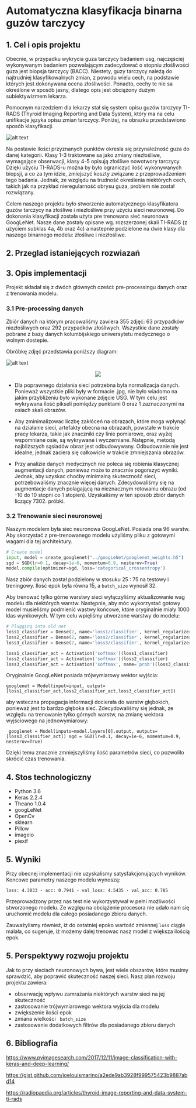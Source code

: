 # Automatyczna klasyfikacja binarna guzów tarczycy

## 1. Cel i opis projektu

Obecnie, w przypadku wykrycia guza tarczycy badaniem usg, najczęściej wykonywanym badaniem pozwalającym zadecydować o 
stopniu złośliwości guza jest biopsja tarczycy (BACC). Niestety, guzy tarczycy należą do najtrudniej klasyfikowalnych zmian,
 z powodu wielu cech, na podstawie których jest dokonywana ocena złośliwości.
 Ponadto, cechy te nie sa określone w sposób jasny, dlatego opis jest obciążony dużym
 subiektywizmem lekarza.
 
 
 Pomocnym narzedziem dla lekarzy stał się  system opisu guzów tarczycy TI-RADS
 (Thyroid Imaging Reporting and Data System), który ma na celu unifikacje języka
 opisu zmian tarczycy. Poniżej, na obrazku przedstawiono sposób klasyfikacji.
 
 ![alt text][tirads]

[tirads]: https://github.com/abelowska/IM-Detector/blob/master/src/images/TIRADS-2017-Flow-Chart.jpg

 
 Na postawie ilości przyznanych punktów okresla się przynależność guza do danej kategorii. Klasy 1-3 traktowane sa jako
 zmiany niezłośliwe, wymagające obserwacji, klasy 4-5 opisują złośliwe nowotwory tarczycy. 
 Dzięki użyciu TI-RADS-u można by było ograniczyć ilość wykonywanych biopsji, a co za tym idzie, zmiejszyć koszty związane
 z przeprowadzeniem tego badania. Jednak, ze względu na trudność określenia niektórych cech, takich jak na przykład nieregularność obrysu guza,
 problem nie został rozwiązany. 

Celem naszego projektu było stworzenie automatycznego klasyfikatora guzów tarczycy na złośliwe i niezłośliwe przy użyciu sieci neuronowej.
Do dokonania klasyfikacji została użyta pre trenowana sieć neuronowa GoogLeNet. Nasze dane zostały opisane wg. rozszerzonej skali TI-RADS (z użyciem subklas
4a, 4b oraz 4c) a nastepnie podzielone na dwie klasy dla naszego binarnego modelu: złośliwe i niezłośliwe.


## 2. Przeglad istaniejących rozwiazań

## 3. Opis implementacji

Projekt składał się z dwóch głównych cześci: pre-processingu danych oraz z trenowania modelu.

### 3.1 Pre-processing danych

Zbiór danych na którym pracowaliśmy zawiera 355 zdjęć: 63 przypadków niezłośliwych oraz 292 przypadków złośliwych.
Wszystkie dane zostały pobrane z bazy danych kolumbijskiego uniwersytetu medycznego o wolnym dostepie.

Obróbkę zdjęć przedstawia poniższy diagram:


 ![alt text][flow]

[flow]: https://github.com/abelowska/IM-Detector/blob/master/src/images/flow.png

<p align="center">
  <img src="https://github.com/abelowska/IM-Detector/blob/master/src/images/flow.png">
</p>

* Dla poprawnego działania sieci potrzebna była normalizacja danych. Ponieważ wszystkie pliki były w formacie .jpg,
nie było wiadomo na jakim przybliżeniu było wykonane zdjęcie USG. W tym celu jest wykrywana
ilość pikseli pomiędzy punktami 0 oraz 1 zaznaczonymi na osiach skali obrazów.

* Aby zminimalizowac liczbę zakłóceń na obrazach, które moga wpłynąć na działanie sieci, 
artefakty obecna na obrazach, powstałe w trakcie pracy lekarza, takie jak znaczniki czy linie pomiarowe,
oraz wyżej wspomniane osie, są wykrywane i wyczerniane. Natępnie, metodą najbliższych sąsiadów obraz 
jest odbudowywany. Odbudowanie nie jest idealne, jednak zaciera się całkowicie w  trakcie zmniejszania obrazów.

* Przy analizie danych medycznych nie poleca się robienia klasycznej augmentacji danych, poniewaz może to znacznie pogorszyć
wyniki. Jednak, aby uzyskac choćby minimalną skuteczność sieci, potrzebowaliśmy znacznie więcej danych.
Zdecydowaliśmy się na augmentacje danych polagającą na nieznacznym rotowaniu obrazu (od -10 do 10 stopni co 1 stopień).
Uzyskaliśmy w ten sposób zbiór danych liczący 7302. próbki.


### 3.2 Trenowanie sieci neuronowej

Naszym modelem była siec neuronowa GoogLeNet. Posiada ona 96 warstw. Aby skorzystać z pre-trenowanego modelu
użyliśmy pliku z gotowymi wagami dla tej architektury.

```python
# Create model
input, model = create_googlenet("../googLeNet/googlenet_weights.h5")
sgd = SGD(lr=0.1, decay=1e-6, momentum=0.9, nesterov=True)
model.compile(optimizer=sgd, loss='categorical_crossentropy')

```

Nasz zbiór danych został podzielony w stosuku 25 : 75 na testowy i treningowy. Ilość epok była równa 15, a ``batch_size`` wynosił 32.

Aby trenować tylko górne warstwy sieci wyłączyliśmy aktualizowanie wag modelu dla niektórych warstw. Następnie, aby
móc wykorzystać gotowy model musieliśmy podmienić wastwy końcowe, które oryginalnie miały 1000 klas wynikowych.
W tym celu wpięliśmy utworzone warstwy do modelu:

```python
# Plugging into old net
loss1_classifier = Dense(2, name='loss1/classifier', kernel_regularizer=l2(0.0002))(model.layers[100].output)
loss2_classifier = Dense(2, name='loss2/classifier', kernel_regularizer=l2(0.0002))(model.layers[101].output)
loss3_classifier = Dense(2, name='loss3/classifier', kernel_regularizer=l2(0.0002))(model.layers[102].output)

loss1_classifier_act = Activation('softmax')(loss1_classifier)
loss2_classifier_act = Activation('softmax')(loss2_classifier)
loss3_classifier_act = Activation('softmax', name='prob')(loss3_classifier)
```

Oryginalnie GoogLeNet posiada trójwymiarowy wektor wyjścia:

``googlenet = Model(input=input, output=[loss1_classifier_act,loss2_classifier_act,loss3_classifier_act])``

aby wsteczna propagacja informacji docierała do warstw głębokich, ponieważ jest to bardzo głęboka sieć.
Zdecydowaliśmy się jednak, ze względu na trenowanie tylko górnych warstw, na zmianę wektora wyjściowego na jednowymiarowy:

``
googlenet = Model(inputs=model.layers[0].output,
                  outputs=[loss3_classifier_act])
sgd = SGD(lr=0.1, decay=1e-6, momentum=0.9, nesterov=True)``


Dzięki temu znacznie zmniejszyliśmy ilość parametrów sieci, co pozwoliło skrócić czas trenowania.

## 4. Stos technologiczny

* Python 3.6
* Keras 2.2.4
* Theano 1.0.4
* googLeNet
* OpenCv
* sklearn
* Pillow
* imageio
* piexif

## 5. Wyniki

Przy obecnej implementacji nie uzyskalismy satysfakcjonujących wyników. 
Koncowe parametry naszego modelu wynoszą:


``loss: 4.3033 - acc: 0.7941 - val_loss: 4.5435 - val_acc: 0.785
``

Przeprowadzony przez nas test nie wykorzystywał w pełni możliwości stworzonego modelu. 
Ze wzglęu na obciążenie procesora nie udało nam się uruchomić modelu dla całego posiadanego zbioru danych.

Zauważylismy również, iż do ostatniej epoko wartość zmiennej ``loss`` ciągle malała, co sugeruje, iż możemy dalej trenowac nasz model z większa ilością epok.

## 5. Perspektywy rozwoju projektu

Jak to przy sieciach neuronowych bywa, jest wiele obszarów, które musimy sprawdzić, aby poprawić skuteczność naszej sieci. Nasz plan rozwoju projektu zawiera:

* obserwację wpływu zamrażania niektórych warstw sieci na jej skuteczność
* zastosowanie trójwymiarowego wektora wyjścia dla modelu
* zwiększenie ilości epok
* zmiana wielkości `` batch_size``
* zastosowanie dodatkowych filtrów dla posiadanego zbioru danych


## 6. Bibliografia

https://www.pyimagesearch.com/2017/12/11/image-classification-with-keras-and-deep-learning/

https://gist.github.com/joelouismarino/a2ede9ab3928f999575423b9887abd14

https://radiopaedia.org/articles/thyroid-image-reporting-and-data-system-ti-rads